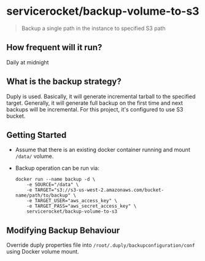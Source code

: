 # servicerocket/backup-volume-to-s3

> Backup a single path in the instance to specified S3 path


## How frequent will it run?

Daily at midnight

## What is the backup strategy?

Duply is used. Basically, it will generate incremental tarball to the specified target.
Generally, it will generate full backup on the first time and next backups will be incremental.
For this project, it's configured to use S3 bucket.

## Getting Started

- Assume that there is an existing docker container running and mount `/data/` volume.
- Backup operation can be run via:

      docker run --name backup -d \
          -e SOURCE="/data" \
          -e TARGET="s3://s3-us-west-2.amazonaws.com/bucket-name/path/to/backup" \
          -e TARGET_USER="aws_access_key" \
          -e TARGET_PASS="aws_secret_access_key" \
          servicerocket/backup-volume-to-s3

## Modifying Backup Behaviour

Override duply properties file into `/root/.duply/backupconfiguration/conf` using Docker volume mount.